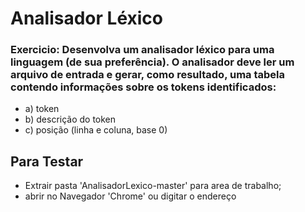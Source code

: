 # Analisador Léxico
### Exercicio: Desenvolva um analisador léxico para uma linguagem (de sua preferência). O analisador deve ler um arquivo de entrada e gerar, como resultado, uma tabela contendo informações sobre os tokens identificados:
- a) token
- b) descrição do token
- c) posição (linha e coluna, base 0)


## Para Testar
 - Extrair pasta 'AnalisadorLexico-master' para area de trabalho;
 - abrir no Navegador 'Chrome' ou digitar o endereço 
  
